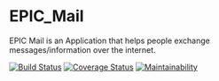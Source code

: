 # EPIC_Mail

EPIC Mail is an Application that helps people exchange messages/information over the internet.

[![Build Status](https://travis-ci.org/beejay1293/EPIC_Mail.svg?branch=develop)](https://travis-ci.org/beejay1293/EPIC_Mail)
[![Coverage Status](https://coveralls.io/repos/github/beejay1293/EPIC_Mail/badge.svg?branch=develop)](https://coveralls.io/github/beejay1293/EPIC_Mail?branch=develop)
[![Maintainability](https://api.codeclimate.com/v1/badges/aab9e6675e79967beef4/maintainability)](https://codeclimate.com/github/beejay1293/EPIC_Mail/maintainability)
